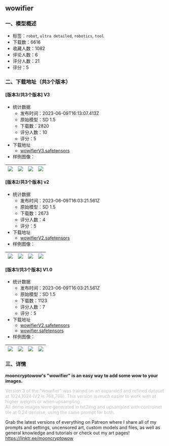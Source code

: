 ## wowifier
### 一、模型概述

- 标签：`robot`, `ultra detailed`, `robotics`, `tool`
- 下载数：6616
- 收藏人数：1082
- 评论人数：6
- 评分人数：21
- 评分：5

### 二、下载地址（共3个版本）

#### [版本3/共3个版本] V3

- 统计数据
  - 发布时间：2023-06-09T16:13:07.413Z
  - 原始模型：SD 1.5
  - 下载数：2820
  - 评分人数：10
  - 评分：5
- 下载地址
  - [wowifierV3.safetensors](https://civitai.com/api/download/models/92506)
- 样例图像：

| <img src="https://image.civitai.com/xG1nkqKTMzGDvpLrqFT7WA/e0a247f7-230f-49e4-bb1f-f6c05b92d156/width=450/1086319.jpeg" /> | <img src="https://image.civitai.com/xG1nkqKTMzGDvpLrqFT7WA/619c4244-552f-4a7e-92cd-74476e93bd5b/width=450/1086316.jpeg" /> | <img src="https://image.civitai.com/xG1nkqKTMzGDvpLrqFT7WA/c48f52da-1dc7-46c7-9dbe-3dd3fb1ff437/width=450/1086318.jpeg" /> | <img src="https://image.civitai.com/xG1nkqKTMzGDvpLrqFT7WA/349edbc1-eaac-4514-8acc-49da19762f05/width=450/1086320.jpeg" /> |
| ---- | ---- | ---- | ---- |

#### [版本2/共3个版本] v2

- 统计数据
  - 发布时间：2023-06-09T16:03:21.561Z
  - 原始模型：SD 1.5
  - 下载数：2673
  - 评分人数：4
  - 评分：5
- 下载地址
  - [wowifierV2.safetensors](https://civitai.com/api/download/models/44887)
- 样例图像：

| <img src="https://image.civitai.com/xG1nkqKTMzGDvpLrqFT7WA/75eb0e03-a22b-44b1-cd87-4eff6a020e00/width=450/487730.jpeg" /> | <img src="https://image.civitai.com/xG1nkqKTMzGDvpLrqFT7WA/f87b1fd1-4e23-4b9e-7e0a-8b78c05f7200/width=450/487716.jpeg" /> | <img src="https://image.civitai.com/xG1nkqKTMzGDvpLrqFT7WA/edd57bf6-a57d-4501-f5d2-0d4bafac0a00/width=450/487713.jpeg" /> | <img src="https://image.civitai.com/xG1nkqKTMzGDvpLrqFT7WA/b12b446c-3be6-4fcd-b3cb-8aaf4c5f2300/width=450/487720.jpeg" /> |
| ---- | ---- | ---- | ---- |

#### [版本1/共3个版本] V1.0

- 统计数据
  - 发布时间：2023-06-09T16:03:21.561Z
  - 原始模型：SD 1.5
  - 下载数：1123
  - 评分人数：7
  - 评分：5
- 下载地址
  - [wowifierV2.safetensors](https://civitai.com/api/download/models/29353?type=Model&format=SafeTensor)
  - [wowifier.safetensors](https://civitai.com/api/download/models/29353)
- 样例图像：

| <img src="https://image.civitai.com/xG1nkqKTMzGDvpLrqFT7WA/4f553b34-db55-4981-beed-af466b251600/width=450/331688.jpeg" /> | <img src="https://image.civitai.com/xG1nkqKTMzGDvpLrqFT7WA/0702a26e-5b8c-4382-bebb-86984ac8b000/width=450/331702.jpeg" /> | <img src="https://image.civitai.com/xG1nkqKTMzGDvpLrqFT7WA/740e306d-b728-4080-1f93-2fd379195f00/width=450/331701.jpeg" /> | <img src="https://image.civitai.com/xG1nkqKTMzGDvpLrqFT7WA/5d14033f-a82b-4e30-a080-e85339ec7e00/width=450/331700.jpeg" /> |
| ---- | ---- | ---- | ---- |


### 三、详情
<p><strong>mooncryptowow's "wowifier" is an easy way to add some wow to your images.</strong></p><p><span style="color:rgb(193, 194, 197)">Version 3 of the "wowifier" was trained on an expanded and refined dataset at 1024,1024 (V2 is 768,768). This version is much easier to work with at higher weights or when upsampling .</span><br /><span style="color:rgb(193, 194, 197)">All demo images were generated in txt2img and upsampled with controlnet tile at 0.24 denoise, using the same prompt for both.</span></p><p>Grab the latest versions of everything on Patreon where I share all of my prompts and settings, uncensored art, custom models and files, as well as general knowledge and tutorials or check out my art pages!  <a target="_blank" rel="ugc" href="https://linktr.ee/mooncryptowow">https://linktr.ee/mooncryptowow</a></p>